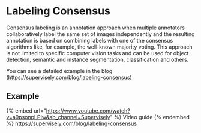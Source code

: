 # Labeling Consensus


Consensus labeling is an annotation approach when multiple annotators collaboratively label the same set of images independently and the resulting annotation is based on combining labels with one of the consensus algorithms like, for example, the well-known majority voting. This approach is not limited to specific computer vision tasks and can be used for object detection, semantic and instance segmentation, classification and others.

You can see a detailed example in the blog
[(https://supervisely.com/blog/labeling-consensus)](https://supervisely.com/blog/labeling-consensus/)
## Example

{% embed url="https://www.youtube.com/watch?v=a9psonpLPIw&ab_channel=Supervisely" %} Video guide {% endembed %}
https://supervisely.com/blog/labeling-consensus